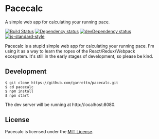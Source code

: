 # Pacecalc

A simple web app for calculating your running pace.

[![Build Status](https://travis-ci.org/garrettn/pacecalc.svg?branch=master)](https://travis-ci.org/garrettn/pacecalc)
[![Dependency status](https://img.shields.io/david/garrettn/pacecalc.svg)](https://david-dm.org/garrettn/pacecalc)
[![devDependency status](https://img.shields.io/david/dev/garrettn/pacecalc.svg)](https://david-dm.org/garrettn/pacecalc#info=devDependencies)
[![js-standard-style](https://img.shields.io/badge/code%20style-standard-brightgreen.svg)](http://standardjs.com/)

Pacecalc is a stupid simple web app for calculating your running pace. I'm using it as a way to learn the ropes of the React/Redux/Webpack ecosystem. It's still in the early stages of development, so please be kind.

## Development

```
$ git clone https://github.com/garrettn/pacecalc.git
$ cd pacecalc
$ npm install
$ npm start
```

The dev server will be running at http://localhost:8080.

## License

Pacecalc is licensed under the [MIT License](LICENSE.txt).

